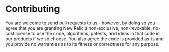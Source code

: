 # Contributing

You are welcome to send pull requests to us - however, by doing so you agree that you are granting New
Relic a non-exclusive, non-revokable, no-cost license to use the code, algorithms, patents, and ideas
in that code in our products if we so choose. You also agree the code is provided as-is and you provide
no warranties as to its fitness or correctness for any purpose.
